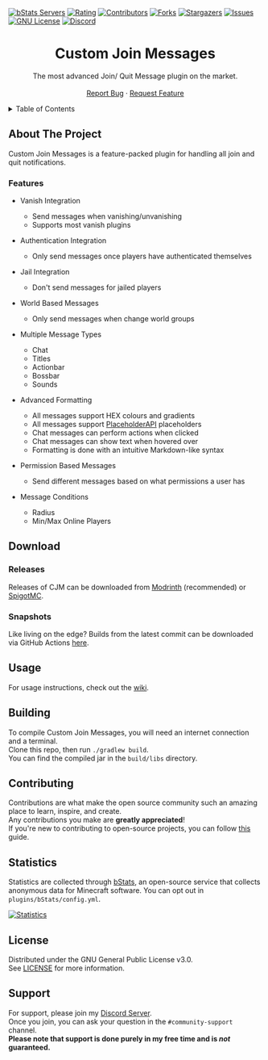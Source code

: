 [![bStats Servers][bstats-servers-shield]][bstats-url]
[![Rating][spigot-rating-shield]][spigot-url]
[![Contributors][contributors-shield]][contributors-url]
[![Forks][forks-shield]][forks-url]
[![Stargazers][stars-shield]][stars-url]
[![Issues][issues-shield]][issues-url]
[![GNU License][license-shield]][license-url]
[![Discord][discord-shield]][discord-url]




<!-- PROJECT LOGO -->
<div align="center">
  <h1>Custom Join Messages</h1>
  <p>
    The most advanced Join/ Quit Message plugin on the market.
    <br />
    <br />
    <a href="https://github.com/Insprill/Custom-Join-Messages/issues">Report Bug</a>
    ·
    <a href="https://github.com/Insprill/Custom-Join-Messages/issues">Request Feature</a>
  </p>
</div>




<!-- TABLE OF CONTENTS -->
<details>
  <summary>Table of Contents</summary>
  <ol>
    <li><a href="#about-the-project">About The Project</a></li>
    <li>
      <a href="#download">Download</a>
      <ul>
        <li><a href="#releases">Releases</a></li>
        <li><a href="#snapshots">Snapshots</a></li>
      </ul>
    </li>
    <li><a href="#usage">Usage</a></li>
    <li><a href="#building">Building</a></li>
    <li><a href="#contributing">Contributing</a></li>
    <li><a href="#license">License</a></li>
    <li><a href="#contact">Support</a></li>
  </ol>
</details>




<!-- ABOUT THE PROJECT -->
## About The Project

Custom Join Messages is a feature-packed plugin for handling all join and quit notifications.

### Features

* Vanish Integration
    * Send messages when vanishing/unvanishing
    * Supports most vanish plugins

* Authentication Integration
    * Only send messages once players have authenticated themselves

* Jail Integration
    * Don't send messages for jailed players

* World Based Messages
    * Only send messages when change world groups

* Multiple Message Types
    * Chat
    * Titles
    * Actionbar
    * Bossbar
    * Sounds

* Advanced Formatting
    * All messages support HEX colours and gradients
    * All messages support [PlaceholderAPI](https://www.spigotmc.org/resources/6245/) placeholders
    * Chat messages can perform actions when clicked
    * Chat messages can show text when hovered over
    * Formatting is done with an intuitive Markdown-like syntax

* Permission Based Messages
    * Send different messages based on what permissions a user has

* Message Conditions
    * Radius
    * Min/Max Online Players




<!-- DOWNLOAD -->
## Download
### Releases
Releases of CJM can be downloaded from [Modrinth][modrinth-url] (recommended) or [SpigotMC][spigot-url].

### Snapshots
Like living on the edge?
Builds from the latest commit can be downloaded via GitHub Actions [here](https://nightly.link/Insprill/custom-join-messages/workflows/gradle/master).




<!-- USAGE -->
## Usage

For usage instructions, check out the [wiki](https://cjm.insprill.net/).




<!-- BUILDING -->
## Building

To compile Custom Join Messages, you will need an internet connection and a terminal.  
Clone this repo, then run `./gradlew build`.  
You can find the compiled jar in the `build/libs` directory.




<!-- CONTRIBUTING -->
## Contributing

Contributions are what make the open source community such an amazing place to learn, inspire, and create.  
Any contributions you make are **greatly appreciated**!  
If you're new to contributing to open-source projects, you can follow [this](https://docs.github.com/en/get-started/quickstart/contributing-to-projects) guide.




<!-- Statistics -->
## Statistics

Statistics are collected through [bStats][bstats-url],
an open-source service that collects anonymous data for Minecraft software. You can opt out in `plugins/bStats/config.yml`.

[![Statistics](https://bstats.org/signatures/bukkit/Custom%20Join%20Messages.svg)][bstats-url]




<!-- LICENSE -->
## License

Distributed under the GNU General Public License v3.0.  
See [LICENSE][license-url] for more information.




<!-- SUPPORT -->
## Support

For support, please join my [Discord Server][discord-url].  
Once you join, you can ask your question in the `#community-support` channel.  
**Please note that support is done purely in my free time and is *not* guaranteed.**




<!-- MARKDOWN LINKS & IMAGES -->
<!-- https://www.markdownguide.org/basic-syntax/#reference-style-links -->
[bstats-servers-svg]: https://bstats.org/signatures/bukkit/Custom%20Join%20Messages.svg
[bstats-servers-shield]: https://img.shields.io/bstats/servers/6346.svg?style=for-the-badge
[bstats-url]: https://bstats.org/plugin/bukkit/Custom%20Join%20Messages/6346
[spigot-rating-shield]: https://img.shields.io/spiget/rating/71608.svg?style=for-the-badge
[spigot-url]: https://www.spigotmc.org/resources/71608
[modrinth-url]: https://modrinth.com/plugin/custom-join-messages
[contributors-shield]: https://img.shields.io/github/contributors/Insprill/Custom-Join-Messages.svg?style=for-the-badge
[contributors-url]: https://github.com/Insprill/Custom-Join-Messages/graphs/contributors
[forks-shield]: https://img.shields.io/github/forks/Insprill/Custom-Join-Messages.svg?style=for-the-badge
[forks-url]: https://github.com/Insprill/Custom-Join-Messages/network/members
[stars-shield]: https://img.shields.io/github/stars/Insprill/Custom-Join-Messages.svg?style=for-the-badge
[stars-url]: https://github.com/Insprill/Custom-Join-Messages/stargazers
[issues-shield]: https://img.shields.io/github/issues/Insprill/Custom-Join-Messages.svg?style=for-the-badge
[issues-url]: https://github.com/Insprill/Custom-Join-Messages/issues
[license-shield]: https://img.shields.io/github/license/Insprill/Custom-Join-Messages.svg?style=for-the-badge
[license-url]: https://github.com/Insprill/Custom-Join-Messages/blob/master/LICENSE
[discord-shield]: https://img.shields.io/discord/626995215558901771?color=%235663F7&label=Discord&style=for-the-badge
[discord-url]: https://discord.gg/SH7VyYtuC2

